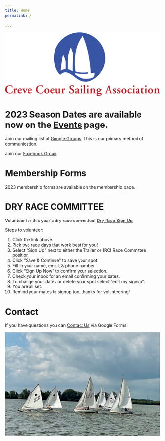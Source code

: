```yaml
---
title: Home
permalink: /

---
```

![ccsalogo](/assets/images/CCSA-Logo-Horizontal.png)

# 2023 Season Dates are available now on the [Events](/events/) page. 

Join our mailing list at [Google Groups](https://groups.google.com/forum/#!forum/ccsa-members). 
This is our primary method of communication.

Join our [Facebook Group](https://www.facebook.com/groups/112029055498260)

# Membership Forms

2023 membership forms are available on the [membership page](/learning/membership.html).

# DRY RACE COMMITTEE
Volunteer for this year's dry race committee! [Dry Race Sign Up](https://www.signupgenius.com/go/10c094ca5ab28a0f4c34-dryrace#/) 

Steps to volunteer: 
<ol>
  <li>Click the link above.</li>
  <li>Pick two race days that work best for you!</li>
  <li>Select "Sign Up" next to either the Trailer or (RC) Race Committee position.</li>
  <li>Click "Save & Continue" to save your spot.</li>
  <li>Fill in your name, email, & phone number.</li>
  <li>Click "Sign Up Now" to confirm your selection.</li>
  <li>Check your inbox for an email confirming your dates.</li>
  <li>To change your dates or delete your spot select "edit my signup".</li>
  <li>You are all set.</li>
  <li>Remind your mates to signup too, thanks for volunteering!
</ol>

# Contact
If you have questions you can [Contact Us](https://www.sailccsa.com/about-us/contact) via Google Forms.

![sailboat racing](/assets/images/racing.jpeg)
